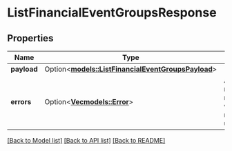 # ListFinancialEventGroupsResponse

## Properties

Name | Type | Description | Notes
------------ | ------------- | ------------- | -------------
**payload** | Option<[**models::ListFinancialEventGroupsPayload**](ListFinancialEventGroupsPayload.md)> |  | [optional]
**errors** | Option<[**Vec<models::Error>**](Error.md)> | A list of error responses returned when a request is unsuccessful. | [optional]

[[Back to Model list]](../README.md#documentation-for-models) [[Back to API list]](../README.md#documentation-for-api-endpoints) [[Back to README]](../README.md)


